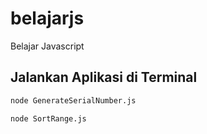# belajarjs
Belajar Javascript


## Jalankan Aplikasi di Terminal

```bash
node GenerateSerialNumber.js
```
```bash
node SortRange.js
```

